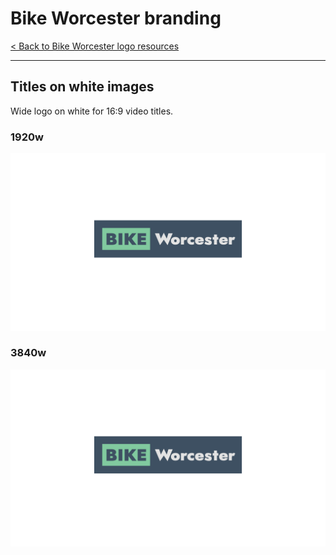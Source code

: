 # Bike Worcester branding

[< Back to Bike Worcester logo resources](./bike_worcester-logo.md)

---

## Titles on white images
Wide logo on white for 16:9 video titles.

### 1920w

![1920w](../assets/bike_worcester-logo/bike_worcester-logo-titles-white-1920.png)

### 3840w

![3840w](../assets/bike_worcester-logo/bike_worcester-logo-titles-white-3840.png)

